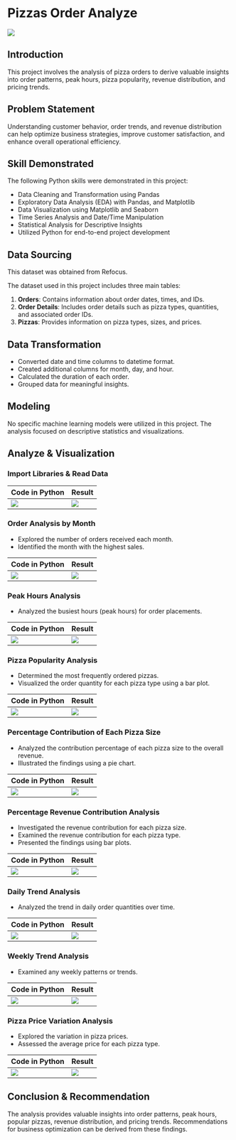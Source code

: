 # Pizzas Order Analyze

![](pizzas_hero.jpg)

## Introduction
This project involves the analysis of pizza orders to derive valuable insights into order patterns, peak hours, pizza popularity, revenue distribution, and pricing trends.

## Problem Statement
Understanding customer behavior, order trends, and revenue distribution can help optimize business strategies, improve customer satisfaction, and enhance overall operational efficiency.

## Skill Demonstrated
The following Python skills were demonstrated in this project:
- Data Cleaning and Transformation using Pandas
- Exploratory Data Analysis (EDA) with Pandas, and Matplotlib
- Data Visualization using Matplotlib and Seaborn
- Time Series Analysis and Date/Time Manipulation
- Statistical Analysis for Descriptive Insights
- Utilized Python for end-to-end project development

## Data Sourcing
This dataset was obtained from Refocus.

The dataset used in this project includes three main tables:
1. **Orders**: Contains information about order dates, times, and IDs.
2. **Order Details**: Includes order details such as pizza types, quantities, and associated order IDs.
3. **Pizzas**: Provides information on pizza types, sizes, and prices.

## Data Transformation
- Converted date and time columns to datetime format.
- Created additional columns for month, day, and hour.
- Calculated the duration of each order.
- Grouped data for meaningful insights.

## Modeling
No specific machine learning models were utilized in this project. The analysis focused on descriptive statistics and visualizations.

## Analyze & Visualization
### Import Libraries & Read Data

| Code in Python                                                                 | Result                                                                                                      |
| ------------------------------------------------------------------------------------ | ----------------------------------------------------------------------------------------------------------- |
| ![](libraries_read_data.png)                 | ![](read_data_py.png)                                                               |

### Order Analysis by Month
- Explored the number of orders received each month.
- Identified the month with the highest sales.

| Code in Python                                                                 | Result                                                                                                      |
| ------------------------------------------------------------------------------------ | ----------------------------------------------------------------------------------------------------------- |
| ![](order_month.png)                 | ![](result_1.png)                                                               |

### Peak Hours Analysis
- Analyzed the busiest hours (peak hours) for order placements.

| Code in Python                                                                 | Result                                                                                                      |
| ------------------------------------------------------------------------------------ | ----------------------------------------------------------------------------------------------------------- |
| ![](peak_hours.png)                 | ![](result_2.png)                                                               |

### Pizza Popularity Analysis
- Determined the most frequently ordered pizzas.
- Visualized the order quantity for each pizza type using a bar plot.

| Code in Python                                                                 | Result                                                                                                      |
| ------------------------------------------------------------------------------------ | ----------------------------------------------------------------------------------------------------------- |
| ![](qty_pizza.png)                 | ![](result_3.png)                                                               |

### Percentage Contribution of Each Pizza Size
- Analyzed the contribution percentage of each pizza size to the overall revenue.
- Illustrated the findings using a pie chart.

| Code in Python                                                                 | Result                                                                                                      |
| ------------------------------------------------------------------------------------ | ----------------------------------------------------------------------------------------------------------- |
| ![](percent_contribution.png)                 | ![](result_4.png)                                                               |

### Percentage Revenue Contribution Analysis
- Investigated the revenue contribution for each pizza size.
- Examined the revenue contribution for each pizza type.
- Presented the findings using bar plots.


| Code in Python                                                                 | Result                                                                                                      |
| ------------------------------------------------------------------------------------ | ----------------------------------------------------------------------------------------------------------- |
| ![](revenue_percentage.png)                 | ![](result_5.png)                                                               |

### Daily Trend Analysis
- Analyzed the trend in daily order quantities over time.

| Code in Python                                                                 | Result                                                                                                      |
| ------------------------------------------------------------------------------------ | ----------------------------------------------------------------------------------------------------------- |
| ![](daily_weekend_trend.png)                 | ![](result_6.png)                                                               |

### Weekly Trend Analysis
- Examined any weekly patterns or trends.

| Code in Python                                                                 | Result                                                                                                      |
| ------------------------------------------------------------------------------------ | ----------------------------------------------------------------------------------------------------------- |
| ![](daily_weekend_trend.png)                 | ![](result_7.png)                                                               |

### Pizza Price Variation Analysis
- Explored the variation in pizza prices.
- Assessed the average price for each pizza type.

| Code in Python                                                                 | Result                                                                                                      |
| ------------------------------------------------------------------------------------ | ----------------------------------------------------------------------------------------------------------- |
| ![](price.png)                 | ![](result_8.png)                                                               |

## Conclusion & Recommendation
The analysis provides valuable insights into order patterns, peak hours, popular pizzas, revenue distribution, and pricing trends. Recommendations for business optimization can be derived from these findings.
